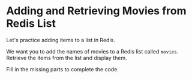 # Adding and Retrieving Movies from Redis List

Let's practice adding items to a list in Redis.

We want you to add the names of movies to a Redis list called `movies`. Retrieve the items from the list and display them.

Fill in the missing parts to complete the code.
